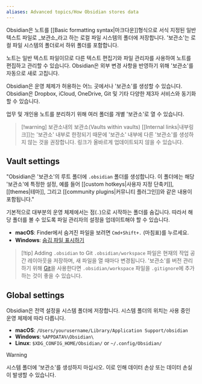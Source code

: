 ```yaml
---
aliases: Advanced topics/How Obsidian stores data
---
```


Obsidian은 노트를 [[Basic formatting syntax|마크다운]]형식으로 서식 지정된 일반 텍스트 파일로 _보관소_라고 하는 로컬 파일 시스템의 폴더에 저장합니다. '보관소'는 로컬 파일 시스템의 폴더로서 하위 폴더를 포함합니다.

노트는 일반 텍스트 파일이므로 다른 텍스트 편집기와 파일 관리자를 사용하여 노트를 편집하고 관리할 수 있습니다. Obsidian은 외부 변경 사항을 반영하기 위해 '보관소'를 자동으로 새로 고칩니다.

Obsidian은 운영 체제가 허용하는 어느 곳에서나 '보관소'를 생성할 수 있습니다. Obsidian은 Dropbox, iCloud, OneDrive, Git 및 기타 다양한 제3자 서비스와 동기화할 수 있습니다.

업무 및 개인용 노트를 분리하기 위해 여러 폴더를 개별 '보관소'로 열 수 있습니다.

> [!warning] 보관소내의 보관소(Vaults within vaults)
> [[Internal links|내부링크]]는 '보관소' 내부로 한정되기 때문에 '보관소' 내부에 다른 '보관소'를 생성하지 않는 것을 권장합니다. 링크가 올바르게 업데이트되지 않을 수 있습니다.

## Vault settings

"Obsidian은 '보관소'의 루트 폴더에 `.obsidian` 폴더를 생성합니다. 이 폴더에는 해당 '보관소'에 특정한 설정, 예를 들어 [[custom hotkeys|사용자 지정 단축키]], [[themes|테마]], 그리고 [[community plugins|커뮤니티 플러그인]]와 같은 내용이 포함됩니다."

기본적으로 대부분의 운영 체제에서는 점(`.`)으로 시작하는 폴더를 숨깁니다. 따라서 해당 폴더를 볼 수 있도록 파일 관리자의 설정을 업데이트해야 할 수 있습니다.

- **macOS**: Finder에서 숨겨진 파일을 보려면 `Cmd+Shift+.` (마침표)를 누르세요.
- **Windows**: [숨김 파일 표시하기](https://support.microsoft.com/ko-kr/windows/%EC%88%A8%EA%B9%80-%ED%8C%8C%EC%9D%BC-%ED%91%9C%EC%8B%9C%ED%95%98%EA%B8%B0-0320fe58-0117-fd59-6851-9b7f9840fdb2)

> [!tip] Adding `.obsidian` to Git
> `.obsidian/workspace` 파일은 현재의 작업 공간 레이아웃을 저장하며, 새 파일을 열 때마다 변경됩니다. '보관소'를 버전 관리하기 위해 [Git](https://git-scm.com)을 사용한다면 `.obsidian/workspace` 파일을 `.gitignore`에 추가하는 것이 좋을 수 있습니다.

## Global settings

Obsidian은 전역 설정을 시스템 폴더에 저장합니다. 시스템 폴더의 위치는 사용 중인 운영 체제에 따라 다릅니다.

- **macOS**: `/Users/yourusername/Library/Application Support/obsidian`
- **Windows**: `%APPDATA%\Obsidian\`
- **Linux**: `$XDG_CONFIG_HOME/Obsidian/` or `~/.config/Obsidian/`

> [!warning]
> 시스템 폴더에 '보관소'를 생성하지 마십시오. 이로 인해 데이터 손상 또는 데이터 손실이 발생할 수 있습니다.
